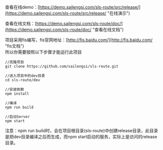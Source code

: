 查看在线demo：[https://demo.sailengsi.com/sls-route/src/release/](https://demo.sailengsi.com/sls-route/src/release/ "在线演示")

查看在线文档：[https://demo.sailengsi.com/sls-route/doc/](https://demo.sailengsi.com/sls-route/doc/ "查看在线文档")

项目采用fis编写，fis官网地址：[http://fis.baidu.com/](http://fis.baidu.com/ "fis文档")   
所以你需要按照以下步骤才能运行此项目


	//克隆项目
	git clone https://github.com/sailengsi/sls-route.git
	
	//进入项目中的dev目录
	cd sls-route/dev
	
	//安装依赖
	npm install
	
	//编译
	npm run build
	
	//启动Server
	npm start

注意：npm run build时，会在项目根目录(sls-route)中创建release目录，此目录是把dev目录编译之后而生成，而npm start启动的服务，实际上是访问的release目录。
